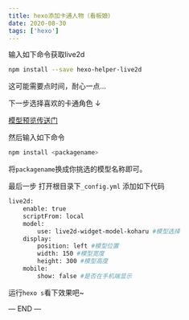 ```yaml
---
title: hexo添加卡通人物（看板娘）
date: 2020-08-30
tags: ['hexo']
---
```


输入如下命令获取live2d

```bash
npm install --save hexo-helper-live2d  
```
这可能需要点时间，耐心一点...

<!-- ![moments later...](/images/hexo-live2d/20200930145105.png) -->

下一步选择喜欢的卡通角色 ↓

[模型预览传送门](https://blog.csdn.net/wang_123_zy/article/details/87181892)

然后输入如下命令

```bash
npm install <packagename>
```

将`packagename`换成你挑选的模型名称即可。

最后一步 打开根目录下`_config.yml` 添加如下代码

```bash
live2d:
	enable: true
	scriptFrom: local
	model:
		use: live2d-widget-model-koharu #模型选择
	display:
		position: left #模型位置
		width: 150 #模型宽度
		height: 300 #模型高度
	mobile:
		show: false #是否在手机端显示
```

运行`hexo s`看下效果吧~

— END —

